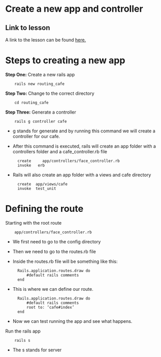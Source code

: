 # Create a new app and controller

## Link to lesson 

A link to the lesson can be found [here.](https://ait.instructure.com/courses/3520/pages/rails-routes?module_item_id=272774)


# Steps to creating a new app

**Step One:** Create a new rails app

        rails new routing_cafe


**Step Two:** Change to the correct directory

        cd routing_cafe

**Step Three:** Generate a controller


        rails g controller cafe

- g stands for generate and by running this command we will create a controller for our cafe. 

- After this command is executed, rails will create an app folder with a controllers folder  and a cafe_controller.rb file 


		create     app/controllers/face_controller.rb
		invoke	 erb 	

- Rails will also create an app folder with a views and cafe directory


		create	app/views/cafe
		invoke	test_unit

# Defining the route


Starting with the root route


		app/controllers/face_controller.rb

- We first need to go to the config directory 

- Then we need to go to the routes.rb file 

- Inside the routes.rb file will be something like this:


		Rails.application.routes.draw do
			#default rails comments
		end


- This is where we can define our route. 

		Rails.application.routes.draw do
			#default rails comments
			root to: ‘cafe#index’
		end

- Now we can test running the app and see what happens.

Run the rails app

		rails s 

- The s stands for server



